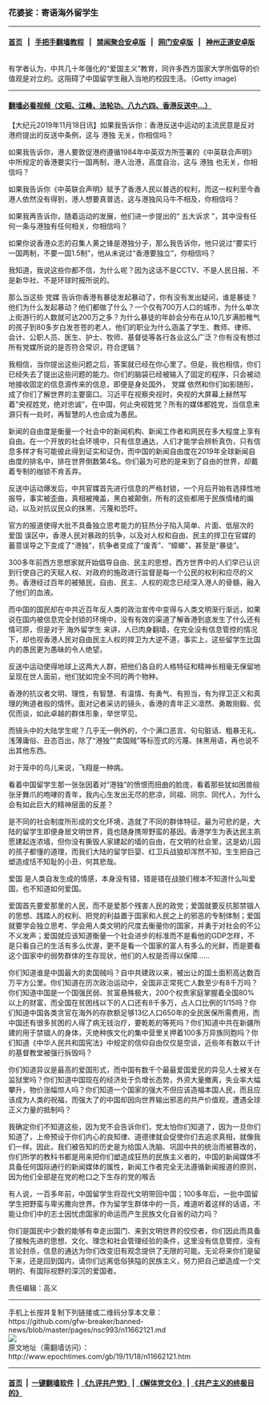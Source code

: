 ### 花婆娑：寄语海外留学生
------------------------

#### [首页](https://github.com/gfw-breaker/banned-news/blob/master/README.md) &nbsp;&nbsp;|&nbsp;&nbsp; [手把手翻墙教程](https://github.com/gfw-breaker/guides/wiki) &nbsp;&nbsp;|&nbsp;&nbsp; [禁闻聚合安卓版](https://github.com/gfw-breaker/bn-android) &nbsp;&nbsp;|&nbsp;&nbsp; [网门安卓版](https://github.com/oGate2/oGate) &nbsp;&nbsp;|&nbsp;&nbsp; [神州正道安卓版](https://github.com/SzzdOgate/update) 



<div><img alt="" class="aligncenter wp-post-image" src="http://i.epochtimes.com/assets/uploads/2019/11/1412050737062366.jpg"/>
<div class="red16 caption">
 <p>
  有学者认为，中共几十年强化的“爱国主义”教育，同许多西方国家大学所倡导的价值观是对立的。这阻碍了中国留学生融入当地的校园生活。（Getty image)
 </p>
</div>
</div><hr/>

#### [翻墙必看视频（文昭、江峰、法轮功、八九六四、香港反送中...）](https://github.com/gfw-breaker/banned-news/blob/master/pages/links.md)

<div><p>
 【大纪元2019年11月18日讯】如果我告诉你：香港反送中运动的主流民意是反对港府提出的反送中条例，这与
 <ok href="http://www.epochtimes.com/gb/tag/%E6%B8%AF%E7%8B%AC.html">
  港独
 </ok>
 无关，你相信吗？
</p>
<p>
 如果我告诉你，港人要敦促港府遵循1984年中英双方所签署的《中英联合声明》中所规定的香港要实行一国两制，港人治港，高度自治，这与
 <ok href="http://www.epochtimes.com/gb/tag/%E6%B8%AF%E7%8B%AC.html">
  港独
 </ok>
 也无关，你相信吗？
</p>
<p>
 如果我告诉你《中英联合声明》赋予了香港人民以普选的权利，而这一权利至今香港人依然没有得到，港人想要真普选，这与港独风马牛不相及，你相信吗？
</p>
<p>
 如果我再告诉你，随着运动的发展，他们进一步提出的“
 <ok href="http://www.epochtimes.com/gb/tag/%E4%BA%94%E5%A4%A7%E8%AF%89%E6%B1%82.html">
  五大诉求
 </ok>
 ”，其中没有任何一条与港独有任何相关，你相信吗？
</p>
<p>
 如果你说香港众志的召集人黄之锋是港独分子，那么我告诉你，他只说过“要实行一国两制，不要一国1.5制”，他从未说过“香港要独立”，你相信吗？
</p>
<p>
 我知道，我说这些你都不信，为什么呢？因为这话不是CCTV、不是人民日报、不是新华社、不是环球时报所说的。
</p>
<p>
 那么当这些
 <ok href="http://www.epochtimes.com/gb/tag/%E5%85%9A%E5%AA%92.html">
  党媒
 </ok>
 告诉你香港有暴徒发起暴动了，你有没有发出疑问，谁是暴徒？他们为什么发起暴动？他们都做了什么？一个仅有700万人口的城市，为什么单次上街游行的人数就可达200万之多？为什么暴徒的年龄会分布在从10几岁满脸稚气的孩子到80多岁白发苍苍的老人，他们的职业为什么涵盖了学生、教师、律师、会计、公职人员、医生、护士、牧师、基督徒等各行各业这么广泛？你有没有想过所有党媒所说的是否符合常识，符合逻辑？
</p>
<p>
 我相信，当你提出这些问题之后，答案就已经在你心里了。但是，我也相信，你们已经失去了提出这些问题的能力。你们的脑袋已经被输入了固定的程序，只会被动地接收固定的信息源传来的信息，即便是身处国外，
 <ok href="http://www.epochtimes.com/gb/tag/%E5%85%9A%E5%AA%92.html">
  党媒
 </ok>
 依然和你们如影随形，成了你们了解世界的主要窗口。习近平在视察央视时，央视的大屏幕上赫然写着“央视姓党，绝对忠诚”，在中国，何止央视姓党？所有的媒体都姓党，当信息来源只有一处时，再智慧的人也会成为愚民。
</p>
<p>
 新闻的自由度是衡量一个社会中的新闻机构、新闻工作者和网民在多大程度上享有自由。在一个开放的社会环境中，只有信息通达，人们才能学会辨析真伪，只有信息多样才有可能彼此得到证实和证伪，而中国的新闻自由度在2019年全球新闻自由度的排名中，排在世界倒数第4名。你们最为可悲的是来到了自由的世界，却戴着专制的枷锁不肯丢弃。
</p>
<p>
 反送中运动爆发后，中共官媒首先进行信息的严格封锁，一个月后开始有选择性地报导，事实被歪曲，真相被掩盖，黑白被颠倒，所有的这些都用于民族情绪的煽动，以及对抗议民众的抹黑、污蔑和恐吓。
</p>
<p>
 官方的报道使得大批不具备独立思考能力的狂热分子陷入简单、片面、低层次的
 <ok href="http://www.epochtimes.com/gb/tag/%E7%88%B1%E5%9B%BD.html">
  爱国
 </ok>
 误区中，香港人民对暴政的抗争，以及对人权和自由、民主的捍卫在官媒的蓄意误导之下变成了“港独”，抗争者变成了“废青”、“蟑螂”，甚至是“暴徒”。
</p>
<p>
 300多年前西方思想家就开始倡导自由、民主的思想，西方世界中的人们早已认识到行使自己的天赋人权、对政府的施政进行监督是每一个公民的权利和应尽的义务。香港经过百年的被殖民，自由、民主、人权的观念已经深入港人的骨髓，融入了他们的血液。
</p>
<p>
 而中国的国民却在中共近百年反人类的政治宣传中变得与人类文明渐行渐远，如果说在国内被信息完全封锁的环境中，没有有效的渠道了解香港到底发生了什么还有情可原，但是对于
 <ok href="http://www.epochtimes.com/gb/tag/%E6%B5%B7%E5%A4%96%E7%95%99%E5%AD%A6%E7%94%9F.html">
  海外留学生
 </ok>
 来讲，人已肉身翻墙，在完全没有信息管控的情况下，却也视香港人民对自由民主人权的捍卫为大逆不道，事实上，这些留学生比国内的愚民更为愚昧的令人绝望。
</p>
<p>
 反送中运动使得地球上这两大人群，把他们各自的人格特征和精神长相毫无保留地呈现在世人面前，他们犹如完全不同的两个物种。
</p>
<p>
 香港的抗议者文明、理性，有智慧、有温情、有勇气、有担当，有为捍卫正义和真理的殉道者般的情怀。面对记者采访的镜头，香港的青年正义凛然、勇敢刚毅、侃侃而谈，如此卓越的群体形象，举世罕见。
</p>
<p>
 而镜头中的大陆学生呢？几乎无一例外的，个个满口恶言、句句脏话、粗暴无礼、浅薄庸俗、丑态百出，除了“港独”“卖国贼”等标签式的污蔑、抹黑用语，再也说不出其他东西。
</p>
<p>
 对于笼中的鸟儿来说，飞翔是一种病。
</p>
<p>
 看着中国留学生那一张张因着对“港独”的愤恨而扭曲的脸庞，看着那些犹如困兽般张牙舞爪的咆哮的青年，我内心生发出无尽的悲凉，同祖、同宗、同代人，为什么会有如此巨大的精神层面的反差？
</p>
<p>
 是不同的社会制度所形成的文化环境，造就了不同的群体特征。最为可悲的是，大陆的留学生即便身居文明世界，竟也随身携带野蛮的基因。香港学生为表达民主夙愿建起连浓墙，但你没有撕毁人家建起的墙的自由，在文明的社会里，这是幼儿园的孩子都懂的道理，而我们大陆的留学巨婴、红卫兵战狼却浑然不知，生生把自己塑造成恬不知耻的小丑，何其悲哉。
</p>
<p>
 <ok href="http://www.epochtimes.com/gb/tag/%E7%88%B1%E5%9B%BD.html">
  爱国
 </ok>
 是人类自发生成的情感，本身没有错，错是错在战狼们根本不知道什么叫爱国，也不知道如何爱国。
</p>
<p>
 爱国首先要爱那里的人民，而不是爱那个残害人民的政党；爱国就要反抗那禁锢人的思想、践踏人的权利、把党的利益置于国家和人民之上的邪恶的专制体制；爱国就要学会独立思考、学会用人类文明的尺度去衡量你的国家，并勇于对社会的不公不义发声；爱国就应该知道衡量一个社会进步的标准而不是看他的GDP怎样，不是只看自己的生活有多么优渥，更不是看一个国家的富人有多么的光鲜，而是要看这个国家中的弱势群体的生存现状，他们的人权是否得以保障……
</p>
<p>
 你们知道谁是中国最大的卖国贼吗？自中共建政以来，被出让的国土面积高达数百万平方公里。你们知道在历次政治运动中，全国非正常死亡人数至少有8千万吗？你们知道中国是一个国强民弱、贫富悬殊极大，200个权贵家庭掌握着全国80%以上的财富，而全国在贫困线以下的人口还有8千多万，占人口比例的1/15吗？你们知道中国各类贪官在海外的存款额足够13亿人口650年的全民医保所需费用，而中国还有很多贫困的人得了病无钱治疗，要乾乾的等死吗？你们知道中共在新疆所建的用于禁锢人的身体，灭绝种族文化的集中营里关押着100多万异族同胞吗？你们知道《中华人民共和国宪法》中规定的信仰自由仅仅是空谈，近些年有数以千计的基督教堂被强行拆毁吗？
</p>
<p>
 你们知道异议是最高的爱国形式，而中国有数千个最最爱国爱民的异见人士被关在监狱里吗？你们知道中国现在的经济处于负增长态势，外资大量撤离，失业率大幅攀升，物价涨幅惊人吗？你们知道一个国家的强大不但应该造福本国人民，而且应该成为人类的祝福，而强大了的中国却因向世界输出邪恶的共产价值观，遭遇全球正义力量的抵制吗？
</p>
<p>
 我确定你们不知道这些，因为党不会告诉你们，党太怕你们知道了，因为一旦你们知道了，上帝预设于你们内心的良知律、道德律就会促使你们去追求真相，就像我们一样。因此，我们被告知的历史是为给国人洗脑、巩固中共的统治而被篡改的，你们所学的教科书都是用来把你们塑造成狂热的民族主义者的，中国的新闻媒体不具备任何国际通行的新闻媒体的属性，新闻工作者完全无法遵循新闻报道的原则，因为他们全部是在党的枪口之下生存的党的喉舌
</p>
<p>
 有人说，一百多年前，中国留学生将现代文明带回中国；100多年后，一批中国留学生把野蛮与卑劣撒向世界。作为留学生群体中的一员，难道听着这样的话语，不能让你们中的志士因忧虑国家的命运而产生民族文化自省的动力吗？
</p>
<p>
 你们是国民中少数的能够有幸走出国门、来到文明世界的佼佼者，你们因此而具备了接触先进的思想、文化、理念和社会管理经验的条件，这里没有信息管控，没有言论封杀，信息的通达为你们改变旧有观念提供了无限的可能。无论将来你们是留下来，还是回到国内，请你们远离低俗狭隘的民族主义，努力把自己塑造成一个文明的、有国际视野的深沉的爱国者。
</p>
<p>
 责任编辑：高义
</p>
</div>
<hr/>
手机上长按并复制下列链接或二维码分享本文章：<br/>
https://github.com/gfw-breaker/banned-news/blob/master/pages/nsc993/n11662121.md <br/>
<a href='https://github.com/gfw-breaker/banned-news/blob/master/pages/nsc993/n11662121.md'><img src='https://github.com/gfw-breaker/banned-news/blob/master/pages/nsc993/n11662121.md.png'/></a> <br/>
原文地址（需翻墙访问）：http://www.epochtimes.com/gb/19/11/18/n11662121.htm


------------------------
#### [首页](https://github.com/gfw-breaker/banned-news/blob/master/README.md) &nbsp;|&nbsp; [一键翻墙软件](https://github.com/gfw-breaker/nogfw/blob/master/README.md) &nbsp;| [《九评共产党》](https://github.com/gfw-breaker/9ping.md/blob/master/README.md#九评之一评共产党是什么) | [《解体党文化》](https://github.com/gfw-breaker/jtdwh.md/blob/master/README.md) | [《共产主义的终极目的》](https://github.com/gfw-breaker/gczydzjmd.md/blob/master/README.md)


<img src='http://gfw-breaker.win/banned-news/pages/nsc993/n11662121.md' width='0px' height='0px'/>
